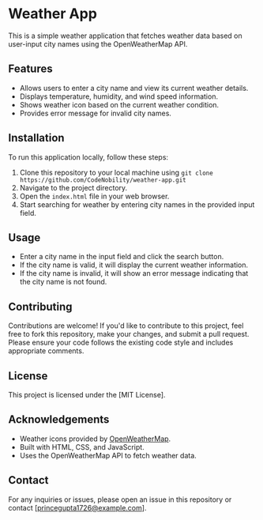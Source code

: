 # Weather App

This is a simple weather application that fetches weather data based on user-input city names using the OpenWeatherMap API.

## Features

- Allows users to enter a city name and view its current weather details.
- Displays temperature, humidity, and wind speed information.
- Shows weather icon based on the current weather condition.
- Provides error message for invalid city names.

## Installation

To run this application locally, follow these steps:

1. Clone this repository to your local machine using `git clone https://github.com/CodeNobility/weather-app.git`
2. Navigate to the project directory.
3. Open the `index.html` file in your web browser.
4. Start searching for weather by entering city names in the provided input field.

## Usage

- Enter a city name in the input field and click the search button.
- If the city name is valid, it will display the current weather information.
- If the city name is invalid, it will show an error message indicating that the city name is not found.

## Contributing

Contributions are welcome! If you'd like to contribute to this project, feel free to fork this repository, make your changes, and submit a pull request. Please ensure your code follows the existing code style and includes appropriate comments.

## License

This project is licensed under the [MIT License].

## Acknowledgements

- Weather icons provided by [OpenWeatherMap](https://openweathermap.org/weather-conditions).
- Built with HTML, CSS, and JavaScript.
- Uses the OpenWeatherMap API to fetch weather data.

## Contact

For any inquiries or issues, please open an issue in this repository or contact [princegupta1726@example.com].

